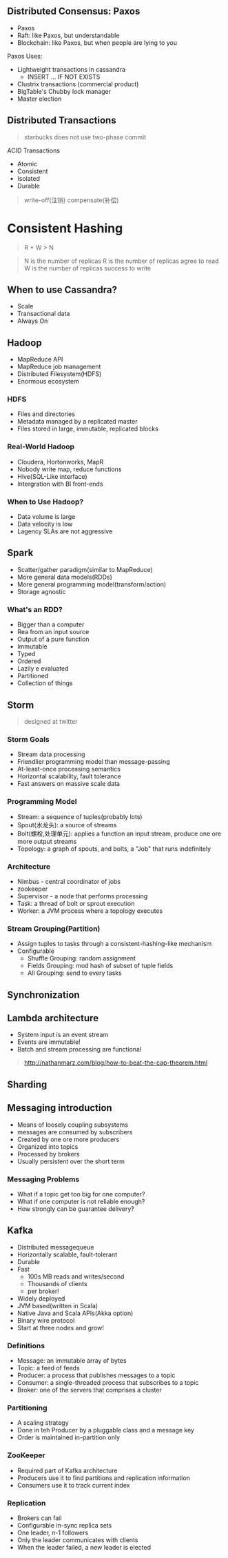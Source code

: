 ## Distributed Consensus: Paxos

+ Paxos
+ Raft: like Paxos, but understandable
+ Blockchain: like Paxos, but when people are lying to you

Paxos Uses:

+ Lightweight transactions in cassandra
  + INSERT  ... IF NOT EXISTS
+ Clustrix transactions (commercial product)
+ BigTable's Chubby lock manager
+ Master election

## Distributed Transactions

> starbucks does not use two-phase commit

ACID Transactions

+ Atomic
+ Consistent
+ Isolated
+ Durable

> write-off(注销)
> compensate(补偿)

# Consistent Hashing


> R + W > N

> N is the number of replicas
> R is the number of replicas agree to read
> W is the number of replicas success to write


## When to use Cassandra?

+ Scale
+ Transactional data
+ Always On


## Hadoop

+ MapReduce API
+ MapReduce job management
+ Distributed Filesystem(HDFS)
+ Enormous ecosystem

### HDFS

+ Files and directories
+ Metadata managed by a replicated master
+ Files stored in large, immutable, replicated blocks


### Real-World Hadoop

+ Cloudera, Hortonworks, MapR
+ Nobody write map, reduce functions
+ Hive(SQL-Like interface)
+ Intergration with BI front-ends

### When to Use Hadoop?

+ Data volume is large
+ Data velocity is low
+ Lagency SLAs are not aggressive

## Spark

+ Scatter/gather paradigm(similar to MapReduce)
+ More general data models(RDDs)
+ More general programming model(transform/action)
+ Storage agnostic

### What's an RDD?

+ Bigger than a computer
+ Rea from an input source
+ Output of a pure function
+ Immutable
+ Typed
+ Ordered
+ Lazily e evaluated
+ Partitioned
+ Collection of things

## Storm

> designed at twitter

### Storm Goals

+ Stream data processing
+ Friendlier programming model than message-passing
+ At-least-once processing semantics
+ Horizontal scalability, fault tolerance
+ Fast answers on massive scale data

### Programming Model

+ Stream: a sequence of tuples(probably lots)
+ Spout(水龙头): a source of streams
+ Bolt(螺栓,处理单元): applies a function an input stream, produce one ore more output streams
+ Topology: a graph of spouts, and bolts, a "Job" that runs indefinitely


### Architecture

+ Nimbus - central coordinator of jobs
+ zookeeper
+ Supervisor - a node that performs processing
+ Task: a thread of bolt or sprout execution
+ Worker: a JVM process where a topology executes

### Stream Grouping(Partition)

+ Assign tuples to tasks through a consistent-hashing-like mechanism
+ Configurable
  + Shuffle Grouping: random assignment
  + Fields Grouping: mod hash of subset of tuple fields
  + All Grouping: send to every tasks


## Synchronization

## Lambda architecture


+ System input is an event stream
+ Events are immutable!
+ Batch and stream processing are functional

> http://nathanmarz.com/blog/how-to-beat-the-cap-theorem.html


## Sharding


## Messaging introduction

+ Means of loosely coupling subsystems
+ messages are consumed by subscribers
+ Created by one ore more producers
+ Organized into topics
+ Processed by brokers
+ Usually persistent over the short term

### Messaging Problems

+ What if a topic get too big for one computer?
+ What if one computer is not reliable enough?
+ How strongly can be guarantee delivery?

## Kafka

+ Distributed messagequeue
+ Horizontally scalable, fault-tolerant
+ Durable
+ Fast
  + 100s MB reads and writes/second
  + Thousands of clients
  + per broker!
+ Widely deployed
+ JVM based(written in Scala)
+ Native Java and Scala APIs(Akka option)
+ Binary wire protocol
+ Start at three nodes and grow!


### Definitions

+ Message: an immutable  array of bytes
+ Topic: a feed of feeds
+ Producer: a process that publishes messages to a topic
+ Consumer: a single-threaded process that subscribes to a topic
+ Broker: one of the servers that comprises a cluster


### Partitioning

+ A scaling strategy
+ Done in teh Producer by a pluggable class and a message key
+ Order is maintained in-partition only

### ZooKeeper

+ Required part of Kafka architecture
+ Producers use it to find partitions and replication information
+ Consumers use it to track current index

### Replication

+ Brokers can fail
+ Configurable in-sync replica sets
+ One leader, n-1 followers
+ Only the leader communicates with clients
+ When the leader failed, a new leader is elected






